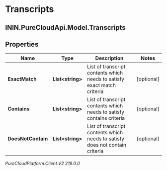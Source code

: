 # Transcripts

## ININ.PureCloudApi.Model.Transcripts

## Properties

|Name | Type | Description | Notes|
|------------ | ------------- | ------------- | -------------|
| **ExactMatch** | **List&lt;string&gt;** | List of transcript contents which needs to satisfy exact match criteria | [optional] |
| **Contains** | **List&lt;string&gt;** | List of transcript contents which needs to satisfy contains criteria | [optional] |
| **DoesNotContain** | **List&lt;string&gt;** | List of transcript contents which needs to satisfy does not contain criteria | [optional] |



_PureCloudPlatform.Client.V2 219.0.0_
